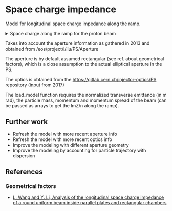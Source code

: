 # Space charge impedance

Model for longitudinal space charge impedance along the ramp.

<details>
  <summary>Space charge along the ramp for the proton beam</summary>
  <img src="figures/im_z_over_n_along_ramp.png">
</details>

Takes into account the aperture information as gathered in 2013 and obtained from
/eos/project/l/liu/PS/Aperture

The aperture is by default assumed rectangular (see ref. about geometrical factors),
which is a close assumption to the actual elliptical aperture in the PS.

The optics is obtained from the https://gitlab.cern.ch/injector-optics/PS repository (input from 2017)

The load_model function requires the normalized transverse emittance (in m rad),
the particle mass, momentum and momentum spread of the beam (can be passed as arrays to
get the ImZ/n along the ramp). 

## Further work

- Refresh the model with more recent aperture info
- Refresh the model with more recent optics info
- Improve the modeling with different aperture geometry
- Improve the modeling by accounting for particle trajectory with dispersion

## References

### Geometrical factors
- [L. Wang and Y. Li, Analysis of the longitudinal space charge impedance of a round uniform beam inside parallel plates and rectangular chambers](https://journals.aps.org/prab/abstract/10.1103/PhysRevSTAB.18.024201)

